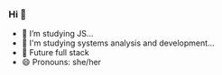 ### Hi  👋


- 🔭 I’m studying JS...
- 🌱 I'm studying systems analysis and development...
- 💬 Future full stack
- 😄 Pronouns: she/her


